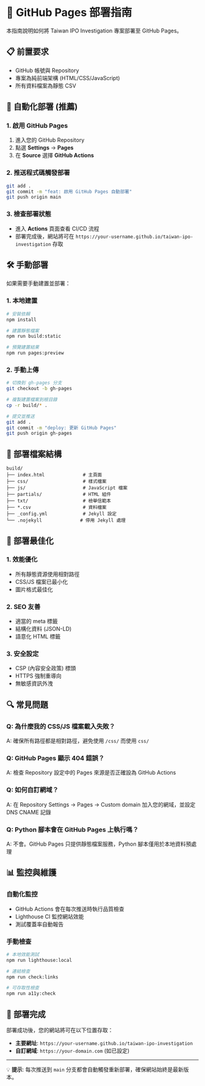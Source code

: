 # 🚀 GitHub Pages 部署指南

本指南說明如何將 Taiwan IPO Investigation 專案部署至 GitHub Pages。

## 📋 前置要求

- GitHub 帳號與 Repository
- 專案為純前端架構 (HTML/CSS/JavaScript)
- 所有資料檔案為靜態 CSV

## 🔄 自動化部署 (推薦)

### 1. 啟用 GitHub Pages

1. 進入您的 GitHub Repository
2. 點選 **Settings** → **Pages**
3. 在 **Source** 選擇 **GitHub Actions**

### 2. 推送程式碼觸發部署

```bash
git add .
git commit -m "feat: 啟用 GitHub Pages 自動部署"
git push origin main
```

### 3. 檢查部署狀態

- 進入 **Actions** 頁面查看 CI/CD 流程
- 部署完成後，網站將可在 `https://your-username.github.io/taiwan-ipo-investigation` 存取

## 🛠️ 手動部署

如果需要手動建置並部署：

### 1. 本地建置

```bash
# 安裝依賴
npm install

# 建置靜態檔案
npm run build:static

# 預覽建置結果
npm run pages:preview
```

### 2. 手動上傳

```bash
# 切換到 gh-pages 分支
git checkout -b gh-pages

# 複製建置檔案到根目錄
cp -r build/* .

# 提交並推送
git add .
git commit -m "deploy: 更新 GitHub Pages"
git push origin gh-pages
```

## 📁 部署檔案結構

```
build/
├── index.html              # 主頁面
├── css/                    # 樣式檔案
├── js/                     # JavaScript 檔案
├── partials/               # HTML 組件
├── txt/                    # 檢舉信範本
├── *.csv                   # 資料檔案
├── _config.yml             # Jekyll 設定
└── .nojekyll              # 停用 Jekyll 處理
```

## 🎯 部署最佳化

### 1. 效能優化

- 所有靜態資源使用相對路徑
- CSS/JS 檔案已最小化
- 圖片格式最佳化

### 2. SEO 友善

- 適當的 meta 標籤
- 結構化資料 (JSON-LD)
- 語意化 HTML 標籤

### 3. 安全設定

- CSP (內容安全政策) 標頭
- HTTPS 強制重導向
- 無敏感資訊外洩

## 🔍 常見問題

### Q: 為什麼我的 CSS/JS 檔案載入失敗？
A: 確保所有路徑都是相對路徑，避免使用 `/css/` 而使用 `css/`

### Q: GitHub Pages 顯示 404 錯誤？
A: 檢查 Repository 設定中的 Pages 來源是否正確設為 GitHub Actions

### Q: 如何自訂網域？
A: 在 Repository Settings → Pages → Custom domain 加入您的網域，並設定 DNS CNAME 記錄

### Q: Python 腳本會在 GitHub Pages 上執行嗎？
A: 不會。GitHub Pages 只提供靜態檔案服務，Python 腳本僅用於本地資料預處理

## 📊 監控與維護

### 自動化監控

- GitHub Actions 會在每次推送時執行品質檢查
- Lighthouse CI 監控網站效能
- 測試覆蓋率自動報告

### 手動檢查

```bash
# 本地效能測試
npm run lighthouse:local

# 連結檢查
npm run check:links

# 可存取性檢查
npm run a11y:check
```

## 🎉 部署完成

部署成功後，您的網站將可在以下位置存取：
- **主要網址**: `https://your-username.github.io/taiwan-ipo-investigation`
- **自訂網域**: `https://your-domain.com` (如已設定)

---

💡 **提示**: 每次推送到 `main` 分支都會自動觸發重新部署，確保網站始終是最新版本。 